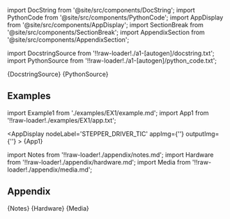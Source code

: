 
[//]: # (Custom component imports)

import DocString from '@site/src/components/DocString';
import PythonCode from '@site/src/components/PythonCode';
import AppDisplay from '@site/src/components/AppDisplay';
import SectionBreak from '@site/src/components/SectionBreak';
import AppendixSection from '@site/src/components/AppendixSection';

[//]: # (Docstring)

import DocstringSource from '!!raw-loader!./a1-[autogen]/docstring.txt';
import PythonSource from '!!raw-loader!./a1-[autogen]/python_code.txt';

<DocString>{DocstringSource}</DocString>
<PythonCode GLink='INSTRUMENTS/STEPPER_MOTOR/STEPPER_DRIVER_TIC/STEPPER_DRIVER_TIC.py'>{PythonSource}</PythonCode>

<SectionBreak />

    

[//]: # (Examples)

## Examples

import Example1 from './examples/EX1/example.md';
import App1 from '!!raw-loader!./examples/EX1/app.txt';



<AppDisplay 
    nodeLabel='STEPPER_DRIVER_TIC'
    appImg={''}
    outputImg={''}
    >
    {App1}
</AppDisplay>

<Example1 />

<SectionBreak />
  
    

[//]: # (Appendix)

import Notes from '!!raw-loader!./appendix/notes.md';
import Hardware from '!!raw-loader!./appendix/hardware.md';
import Media from '!!raw-loader!./appendix/media.md';

## Appendix

<AppendixSection index={0} folderPath='nodes/INSTRUMENTS/STEPPER_MOTOR/STEPPER_DRIVER_TIC/appendix/'>{Notes}</AppendixSection>
<AppendixSection index={1} folderPath='nodes/INSTRUMENTS/STEPPER_MOTOR/STEPPER_DRIVER_TIC/appendix/'>{Hardware}</AppendixSection>
<AppendixSection index={2} folderPath='nodes/INSTRUMENTS/STEPPER_MOTOR/STEPPER_DRIVER_TIC/appendix/'>{Media}</AppendixSection>


